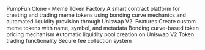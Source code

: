 PumpFun Clone - Meme Token Factory
A smart contract platform for creating and trading meme tokens using bonding curve mechanics and automated liquidity provision through Uniswap V2.
Features
Create custom meme tokens with name, symbol, and metadata
Bonding curve-based token pricing mechanism
Automatic liquidity pool creation on Uniswap V2
Token trading functionality
Secure fee collection system

